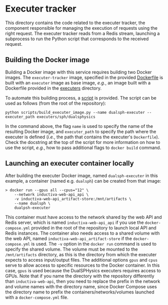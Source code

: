 # Executer tracker

This directory contains the code related to the executer tracker, the
component responsible for managing the execution of requests using the
right request. The executer tracker reads from a Redis stream, launching
a subprocess to run the Python script that corresponds to the received
request.

## Building the Docker image

Building a Docker image with this service requires building two Docker images.
The `executer-tracker` image, specified in the provided [Dockerfile](Dockerfile) is
built with an `executer` image as base image, *e.g.*, an image built with a Dockerfile
provided in the [executers](../executers/) directory.

To automate this building process, a [script](../scripts/build_executer_image.py) is provided.
The script can be used as follows (from the root of the repository):

```shell
python scripts/build_executer_image.py --name dualsph-executer --executer_path executers/sph/dualsphysics
```

In the command above, the flag `name` is used to specify the name of the resulting
Docker image, and `executer_path` to specify the path where the executer is defined
(*i.e.*, the path that contains the executer's `Dockerfile`).
Check the docstring at the top of the script for more information on how to use
the script, *e.g.*, how to pass additional flags to `docker build` command.

## Launching an executer container locally

After building the executer Docker image, named `dualsph-executer` in this example, a container (named e.g. `dualsph`) can be created from that image:

```shell
> docker run --gpus all --cpus="12" \
    --network inductiva-web-api_api \
    -v inductiva-web-api_artifact-store:/mnt/artifacts \
    --name dualsph \
    dualpsh-executer
```

This container must have access to the network shared by the web API
and Redis server, which is named `inductiva-web-api_api` if you use the `docker-compose.yml` provided in the root of the repository to launch local API and Redis instances.
The container also needs access to a shared volume with the web API, named `inductiva-web-api_artifact-store` if the `docker-compose.yml` is used. The `-v` option in the `docker run` command is used to specify the shared volume.
The volume must be mounted to the `/mnt/artifacts` directory, as this is the directory from which the executer expects to access input/output files.
The additional options `gpus` and `cpus` serve to allow access to specific resources to the Docker container. In this case, `gpus` is used because the DualSPHysics executers requires access to GPUs.
Note that if you name the directory with the repository differently than `inductiva-web-api`, then you need to replace the prefix in the network and volume names with the directory name, since Docker Compose uses the directory name to prefix the containers/networks/volumes launched with a `docker-compose.yml` file.
